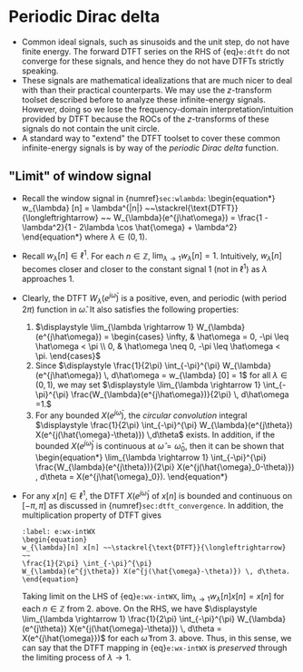 # Periodic Dirac delta

* Common ideal signals, such as sinusoids and the unit step, do not
  have finite energy. The forward DTFT series on the RHS of
  {eq}`e:dtft` do not converge for these signals, and hence they do not
  have DTFTs strictly speaking.
* These signals are mathematical idealizations that are much nicer to
  deal with than their practical counterparts. We may use the
  $z$-transform toolset described before to analyze these
  infinite-energy signals. However, doing so we lose the
  frequency-domain interpretation/intuition provided by DTFT because
  the ROCs of the $z$-transforms of these signals do not contain the
  unit circle.
* A standard way to "extend" the DTFT toolset to cover these common
  infinite-energy signals is by way of the *periodic Dirac delta*
  function.

## "Limit" of window signal
* Recall the window signal in {numref}`sec:wlambda`:
  \begin{equation*}
  w_{\lambda} [n] = \lambda^{|n|} 
  ~~\stackrel{\text{DTFT}}{\longleftrightarrow} ~~
  W_{\lambda}(e^{j\hat\omega})
  = \frac{1 - \lambda^2}{1 - 2\lambda \cos \hat{\omega} + \lambda^2}
  \end{equation*}
  where $\lambda \in (0,1)$.

* Recall $w_{\lambda} [n] \in \ell^1$. For each $n \in \mathbb{Z}$,
  $\lim_{\lambda \rightarrow 1} w_{\lambda} [n] = 1$. 
  Intuitively, $w_{\lambda} [n]$ becomes closer
  and closer to the constant signal $1$ (not in $\ell^1$) as 
  $\lambda$ approaches $1$.

* Clearly, the DTFT $W_{\lambda}(e^{j\hat\omega})$ is a positive,
even, and periodic (with period $2\pi$) function in $\hat\omega$. It
also satisfies the following properties:
    1. $\displaystyle \lim_{\lambda \rightarrow 1} W_{\lambda}(e^{j\hat\omega}) = 
    \begin{cases}
    \infty, & \hat\omega = 0, -\pi \leq \hat\omega < \pi \\
    0, & \hat\omega \neq 0, -\pi \leq \hat\omega < \pi.
    \end{cases}$
    2. Since $\displaystyle \frac{1}{2\pi} \int_{-\pi}^{\pi} W_{\lambda}(e^{j\hat\omega})
    \, d\hat\omega =  w_{\lambda} [0] = 1$ for all $\lambda \in
    (0,1)$, we may set
    $\displaystyle \lim_{\lambda \rightarrow 1} \int_{-\pi}^{\pi} 
    \frac{W_{\lambda}(e^{j\hat\omega})}{2\pi} \, d\hat\omega =1.$
    3. For any bounded $X(e^{j\hat{\omega}})$, the *circular
    convolution* integral $\displaystyle \frac{1}{2\pi} \int_{-\pi}^{\pi}
    W_{\lambda}(e^{j\theta}) X(e^{j(\hat{\omega}-\theta)}) \,d\theta$
    exists. In addition, if the bounded $X(e^{j\hat{\omega}})$ is
    continuous at $\hat{\omega} = \hat{\omega}_0$, then it can be shown that
    \begin{equation*}
     \lim_{\lambda \rightarrow 1} \int_{-\pi}^{\pi} 
    \frac{W_{\lambda}(e^{j\theta})}{2\pi} X(e^{j(\hat{\omega}_0-\theta)}) \, d\theta =
    X(e^{j\hat{\omega}_0}).
    \end{equation*} 

*   For any $x[n] \in \ell^1$, the DTFT $X(e^{j\hat{\omega}})$ of
    $x[n]$ is bounded and continuous on $[-\pi,\pi]$ as discussed in
    {numref}`sec:dtft_convergence`. In addition, the multiplication
    property of DTFT gives
    ```{math}
    :label: e:wx-intWX
    \begin{equation}
    w_{\lambda}[n] x[n] ~~\stackrel{\text{DTFT}}{\longleftrightarrow} ~~
    \frac{1}{2\pi} \int_{-\pi}^{\pi}
    W_{\lambda}(e^{j\theta}) X(e^{j(\hat{\omega}-\theta)}) \, d\theta.
    \end{equation}
    ```
    Taking limit on the LHS of {eq}`e:wx-intWX`, $\lim_{\lambda \rightarrow 1}
    w_{\lambda}[n] x[n] = x[n]$ for each $n \in \mathbb{Z}$ from 2.
    above. On the RHS, we have $\displaystyle \lim_{\lambda \rightarrow 1} 
    \frac{1}{2\pi} \int_{-\pi}^{\pi} W_{\lambda}(e^{j\theta}) X(e^{j(\hat{\omega}-\theta)})
    \, d\theta = X(e^{j\hat{\omega}})$ for each $\hat{\omega}$ from 3. above. Thus,
    in this sense, we can say that the DTFT mapping in
    {eq}`e:wx-intWX` is *preserved* through the limiting process of
    $\lambda \rightarrow 1$.
  
